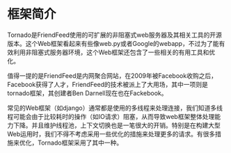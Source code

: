 # 框架简介

Tornado是FriendFeed使用的可扩展的非阻塞式web服务器及其相关工具的开源版本。这个Web框架看起来有些像web.py或者Google的webapp，不过为了能有效利用非阻塞式服务器环境，这个Web框架还包含了一些相关的有用工具和优化。

值得一提的是FriendFeed是内网聚合网站，在2009年被Facebook收购之后，Facebook获得了人才，FriendFeed的技术被派上了大用场，其中一项则是tornado框架，其创建者Ben Darnell现在也在Fackebook。

常见的Web框架（如django）通常都是使用的多线程来处理连接，我们知道多线程可能会由于比较耗时的操作（如IO请求）阻塞，从而导致web框架整体处理能力下降。并且维护线程池，上下文切换也是一笔很大的开销。特别是在构建大型Web运用时，我们不得不考虑采用一些优化的措施来处理更多的请求。有很多措施来优化，Tornado框架采用了其中一种。

